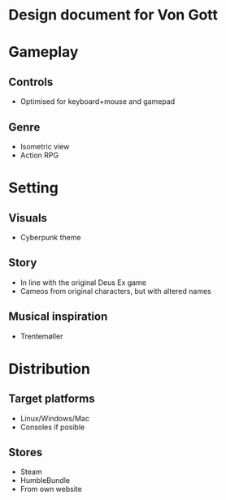 Design document for Von Gott
===
# Gameplay
## Controls
- Optimised for keyboard+mouse and gamepad

## Genre
- Isometric view
- Action RPG


# Setting
## Visuals
- Cyberpunk theme

## Story
- In line with the original Deus Ex game
- Cameos from original characters, but with altered names

## Musical inspiration
- Trentemøller

# Distribution
## Target platforms
- Linux/Windows/Mac
- Consoles if posible

## Stores
- Steam
- HumbleBundle
- From own website
